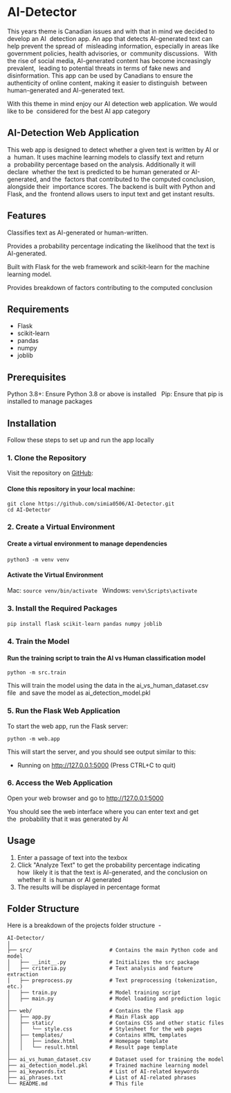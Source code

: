 # AI-Detector  
This years theme is Canadian issues and with that in mind we decided to develop an AI  detection app. An app that detects AI-generated text can help prevent the spread of  misleading information, especially in areas like government policies, health advisories, or  community discussions.  
With the rise of social media, AI-generated content has become increasingly prevalent,  leading to potential threats in terms of fake news and disinformation. This app can be used by Canadians to ensure the authenticity of online content, making it easier to distinguish  between human-generated and AI-generated text.  

With this theme in mind enjoy our AI detection web application. We would like to be  considered for the best AI app category

## AI-Detection Web Application  

This web app is designed to detect whether a given text is written by AI or a  human. It uses machine learning models to classify text and return a  probability percentage based on the analysis. Additionally it will declare  whether the text is predicted to be human generated or AI-generated, and the  factors that contributed to the computed conclusion, alongside their  importance scores. The backend is built with Python and Flask, and the  frontend allows users to input text and get instant results.  

## Features  
Classifies text as AI-generated or human-written.  

Provides a probability percentage indicating the likelihood that the text is AI-generated.

Built with Flask for the web framework and scikit-learn for the machine learning model.

Provides breakdown of factors contributing to the computed conclusion   

## Requirements
- Flask
- scikit-learn
- pandas
- numpy
- joblib 

## Prerequisites
Python 3.8+: Ensure Python 3.8 or above is installed  
Pip: Ensure that pip is installed to manage packages

## Installation
Follow these steps to set up and run the app locally  

### 1. Clone the Repository

Visit the repository on [GitHub](https://github.com/simia0506/AI-Detector.git):  

#### Clone this repository in your local machine:

```
git clone https://github.com/simia0506/AI-Detector.git  
cd AI-Detector
```

### 2. Create a Virtual Environment
#### Create a virtual environment to manage dependencies

`python3 -m venv venv`  

#### Activate the Virtual Environment
Mac: `source venv/bin/activate`  
Windows: `venv\Scripts\activate`

### 3. Install the Required Packages

`pip install flask scikit-learn pandas numpy joblib`  

### 4. Train the Model  
#### Run the training script to train the AI vs Human classification model

`python -m src.train`

This will train the model using the data in the ai_vs_human_dataset.csv file  and save the model as ai_detection_model.pkl

### 5. Run the Flask Web Application
To start the web app, run the Flask server:  

`python -m web.app`

This will start the server, and you should see output similar to this:  

 * Running on http://127.0.0.1:5000 (Press CTRL+C to quit)  

 ### 6. Access the Web Application  
 Open your web browser and go to http://127.0.0.1:5000

 You should see the web interface where you can enter text and get the  probability that it was generated by AI

 ## Usage
 1. Enter a passage of text into the texbox  
 2. Click "Analyze Text" to get the probability percentage indicating how  likely it is that the text is AI-generated, and the conclusion on whether it  is human or AI generated
 3. The results will be displayed in percentage format  

## Folder Structure
Here is a breakdown of the projects folder structure  - 

```
AI-Detector/
│
├── src/                         # Contains the main Python code and model
│   ├── __init__.py              # Initializes the src package
│   ├── criteria.py              # Text analysis and feature extraction
│   ├── preprocess.py            # Text preprocessing (tokenization, etc.)
│   ├── train.py                 # Model training script
│   ├── main.py                  # Model loading and prediction logic
│
├── web/                         # Contains the Flask app
│   ├── app.py                   # Main Flask app
│   ├── static/                  # Contains CSS and other static files
│   │   └── style.css            # Stylesheet for the web pages
│   ├── templates/               # Contains HTML templates
│   │   ├── index.html           # Homepage template
│   │   └── result.html          # Result page template
│
├── ai_vs_human_dataset.csv      # Dataset used for training the model
├── ai_detection_model.pkl       # Trained machine learning model
├── ai_keywords.txt              # List of AI-related keywords
├── ai_phrases.txt               # List of AI-related phrases
└── README.md                    # This file
```